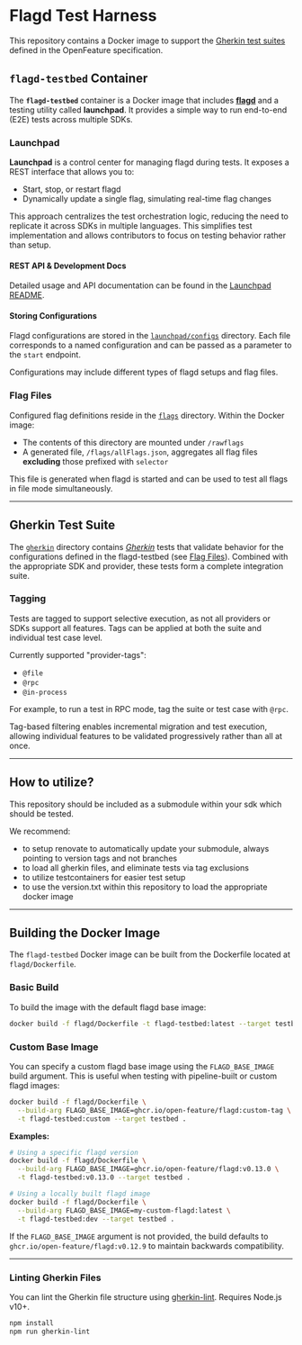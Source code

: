 # Flagd Test Harness

This repository contains a Docker image to support the [Gherkin test suites](https://github.com/open-feature/spec/blob/main/specification/appendix-b-gherkin-suites.md) defined in the OpenFeature specification.

## `flagd-testbed` Container

The **`flagd-testbed`** container is a Docker image that includes [**flagd**](https://flagd.dev/) and a testing utility called **launchpad**.
It provides a simple way to run end-to-end (E2E) tests across multiple SDKs.

### Launchpad

**Launchpad** is a control center for managing flagd during tests.
It exposes a REST interface that allows you to:

* Start, stop, or restart flagd
* Dynamically update a single flag, simulating real-time flag changes

This approach centralizes the test orchestration logic, reducing the need to replicate it across SDKs in multiple languages. This simplifies test implementation and allows contributors to focus on testing behavior rather than setup.

#### REST API & Development Docs

Detailed usage and API documentation can be found in the [Launchpad README](./launchpad/README.md).

#### Storing Configurations

Flagd configurations are stored in the [`launchpad/configs`](./launchpad/configs) directory.
Each file corresponds to a named configuration and can be passed as a parameter to the `start` endpoint.

Configurations may include different types of flagd setups and flag files.

### Flag Files

Configured flag definitions reside in the [`flags`](./flags) directory.
Within the Docker image:

* The contents of this directory are mounted under `/rawflags`
* A generated file, `/flags/allFlags.json`, aggregates all flag files **excluding** those prefixed with `selector`

This file is generated when flagd is started and can be used to test all flags in file mode simultaneously.

---

## Gherkin Test Suite

The [`gherkin`](./gherkin) directory contains [*Gherkin*](https://cucumber.io/docs/gherkin/) tests that validate behavior for the configurations defined in the flagd-testbed (see [Flag Files](#flag-files)).
Combined with the appropriate SDK and provider, these tests form a complete integration suite.

### Tagging

Tests are tagged to support selective execution, as not all providers or SDKs support all features. Tags can be applied at both the suite and individual test case level.

Currently supported "provider-tags":

* `@file`
* `@rpc`
* `@in-process`

For example, to run a test in RPC mode, tag the suite or test case with `@rpc`.

Tag-based filtering enables incremental migration and test execution, allowing individual features to be validated progressively rather than all at once.

---

## How to utilize?

This repository should be included as a submodule within your sdk which should be tested.

We recommend:
- to setup renovate to automatically update your submodule, always pointing to version tags and not branches
- to load all gherkin files, and eliminate tests via tag exclusions
- to utilize testcontainers for easier test setup
- to use the version.txt within this repository to load the appropriate docker image

---

## Building the Docker Image

The `flagd-testbed` Docker image can be built from the Dockerfile located at `flagd/Dockerfile`.

### Basic Build

To build the image with the default flagd base image:

```bash
docker build -f flagd/Dockerfile -t flagd-testbed:latest --target testbed .
```

### Custom Base Image

You can specify a custom flagd base image using the `FLAGD_BASE_IMAGE` build argument. This is useful when testing with pipeline-built or custom flagd images:

```bash
docker build -f flagd/Dockerfile \
  --build-arg FLAGD_BASE_IMAGE=ghcr.io/open-feature/flagd:custom-tag \
  -t flagd-testbed:custom --target testbed .
```

**Examples:**

```bash
# Using a specific flagd version
docker build -f flagd/Dockerfile \
  --build-arg FLAGD_BASE_IMAGE=ghcr.io/open-feature/flagd:v0.13.0 \
  -t flagd-testbed:v0.13.0 --target testbed .

# Using a locally built flagd image
docker build -f flagd/Dockerfile \
  --build-arg FLAGD_BASE_IMAGE=my-custom-flagd:latest \
  -t flagd-testbed:dev --target testbed .
```

If the `FLAGD_BASE_IMAGE` argument is not provided, the build defaults to `ghcr.io/open-feature/flagd:v0.12.9` to maintain backwards compatibility.

---

### Linting Gherkin Files

You can lint the Gherkin file structure using [gherkin-lint](https://github.com/vsiakka/gherkin-lint).
Requires Node.js v10+.

```bash
npm install
npm run gherkin-lint
```

